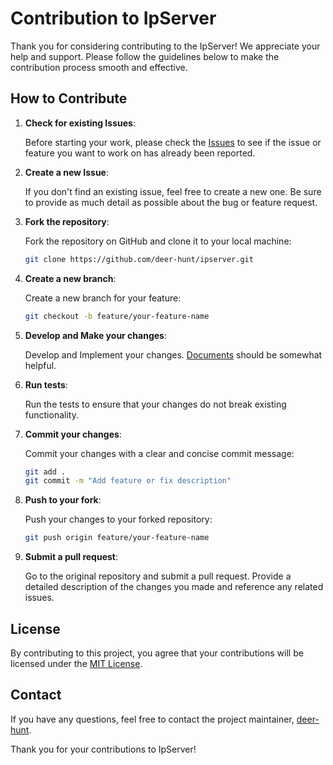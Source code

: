 # Contribution to IpServer

Thank you for considering contributing to the IpServer! We appreciate your help and support. Please follow the guidelines below to make the contribution process smooth and effective.

## How to Contribute

1. **Check for existing Issues**:
   
   Before starting your work, please check the [Issues](https://github.com/deer-hunt/ipserver/issues) to see if the issue or feature you want to work on has already been reported.

2. **Create a new Issue**:
   
   If you don't find an existing issue, feel free to create a new one. Be sure to provide as much detail as possible about the bug or feature request.

3. **Fork the repository**:
   
   Fork the repository on GitHub and clone it to your local machine:
   ```bash
   git clone https://github.com/deer-hunt/ipserver.git
   ```

4. **Create a new branch**:
   
   Create a new branch for your feature:
   ```bash
   git checkout -b feature/your-feature-name
   ```

5. **Develop and Make your changes**:
   
   Develop and Implement your changes. [Documents](https://github.com/deer-hunt/ipserver/tree/main/docs) should be somewhat helpful.

6. **Run tests**:
   
   Run the tests to ensure that your changes do not break existing functionality.

7. **Commit your changes**:
   
   Commit your changes with a clear and concise commit message:
   
   ```bash
   git add .
   git commit -m "Add feature or fix description"
   ```

8. **Push to your fork**:
   
   Push your changes to your forked repository:
   ```bash
   git push origin feature/your-feature-name
   ```

9. **Submit a pull request**:
   
   Go to the original repository and submit a pull request. Provide a detailed description of the changes you made and reference any related issues.

## License

By contributing to this project, you agree that your contributions will be licensed under the [MIT License](https://github.com/deer-hunt/ipserver/blob/main/LICENSE.md).

## Contact

If you have any questions, feel free to contact the project maintainer, [deer-hunt](https://github.com/deer-hunt).


Thank you for your contributions to IpServer!
